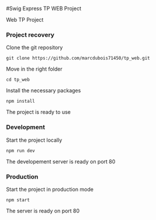#Swig Express TP WEB Project

Web TP Project



### Project recovery

Clone the git repository
```
git clone https://github.com/marcdubois71450/tp_web.git
```
Move in the right folder
```
cd tp_web
```
Install the necessary packages
```
npm install
```
The project is ready to use


### Development
Start the project locally
```
npm run dev
```
The developement server is ready on port 80


### Production
Start the project in production mode
```
npm start
```
The server is ready on port 80
